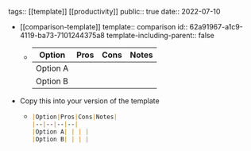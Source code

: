 tags:: [[template]] [[productivity]]
public:: true
date:: 2022-07-10

- [[comparison-template]]
  template:: comparison
  id:: 62a91967-a1c9-4119-ba73-7101244375a8
  template-including-parent:: false
	- |Option|Pros|Cons|Notes|
	  |--|--|--|--|
	  |Option A| | | | 
	  |Option B| | | |
- Copy this into your version of the template
	- ```md
	  |Option|Pros|Cons|Notes|
	  |--|--|--|--|
	  |Option A| | | | 
	  |Option B| | | |
	  ```